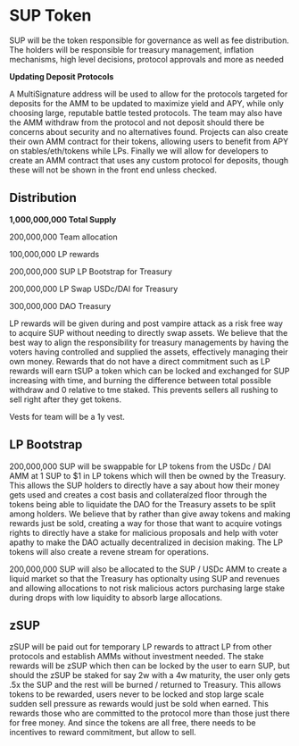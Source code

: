 # SUP Token

SUP will be the token responsible for governance as well as fee distribution. The holders will be responsible for treasury management, inflation mechanisms, high level decisions, protocol approvals and more as needed

**Updating Deposit Protocols**

A MultiSignature address will be used to allow for the protocols targeted for deposits for the AMM to be updated to maximize yield and APY, while only choosing large, reputable battle tested protocols. The team may also have the AMM withdraw from the protocol and not deposit should there be concerns about security and no alternatives found. Projects can also create their own AMM contract for their tokens, allowing users to benefit from APY on stables/eth/tokens while LPs. Finally we will allow for developers to create an AMM contract that uses any custom protocol for deposits, though these will not be shown in the front end unless checked.

## **Distribution**

**1,000,000,000 Total Supply**

200,000,000 Team allocation

100,000,000 LP rewards&#x20;

200,000,000 SUP LP Bootstrap for Treasury&#x20;

200,000,000 LP Swap USDc/DAI for Treasury&#x20;

300,000,000 DAO Treasury

LP rewards will be given during and post vampire attack as a risk free way to acquire SUP without needing to directly swap assets. We believe that the best way to align the responsibility for treasury managements by having the voters having controlled and supplied the assets, effectively managing their own money. Rewards that do not have a direct commitment such as LP rewards will earn tSUP a token which can be locked and exchanged for SUP increasing with time, and burning the difference between total possible withdraw and 0 relative to tme staked. This prevents sellers all rushing to sell right after they get tokens.

Vests for team will be a 1y vest.

## LP Bootstrap
200,000,000 SUP will be swappable for LP tokens from the USDc / DAI AMM at 1 SUP to $1 in LP tokens which will then be owned by the Treasury. This allows the SUP holders to directly have a say about how their money gets used and creates a cost basis and collateralzed floor through the tokens being able to liquidate the DAO for the Treasury assets to be split among holders. We believe that by rather than give away tokens and making rewards just be sold, creating a way for those that want to acquire votings rights to directly have a stake for malicious proposals and help with voter apathy to make the DAO actually decentralized in decision making. The LP tokens will also create a revene stream for operations.

200,000,000 SUP will also be allocated to the SUP / USDc AMM to create a liquid market so that the Treasury has optionalty using SUP and revenues and allowing allocations to not risk malicious actors purchasing large stake during drops with low liquidity to absorb large allocations.

## zSUP
zSUP will be paid out for temporary LP rewards to attract LP from other protocols and establish AMMs without investment needed. The stake rewards will be zSUP which then can be locked by the user to earn SUP, but should the zSUP be staked for say 2w with a 4w maturity, the user only gets .5x the SUP and the rest will be burned / returned to Treasury. This allows tokens to be rewarded, users never to be locked and stop large scale sudden sell pressure as rewards would just be sold when earned. This rewards those who are committed to the protocol more than those just there for free money. And since the tokens are all free, there needs to be incentives to reward commitment, but allow to sell.
